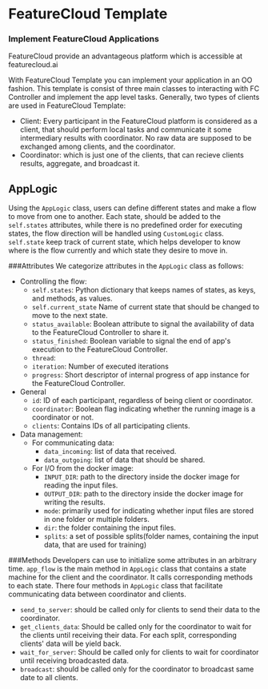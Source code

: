 # FeatureCloud Template
### Implement FeatureCloud Applications

FeatureCloud provide an advantageous platform which is accessible at featurecloud.ai 

With FeatureCloud Template you can implement your application in an OO fashion. 
This template is consist of three main classes to interacting with FC Controller
and implement the app level tasks. Generally, two types of clients are used in FeatureCloud Template:
- Client: Every participant in the FeatureCloud platform is considered as a client, that should perform local tasks and
 communicate it some intermediary results with coordinator. No raw data are supposed to be exchanged among clients, and the coordinator.
- Coordinator: which is just one of the clients, that can recieve clients results, aggregate, and broadcast it.



## AppLogic
Using the `AppLogic` class, users can define different states and make a flow to move from one to another.
Each state, should be added to the `self.states` attributes, while there is no predefined order for executing states, 
the flow direction will be handled using `CustomLogic` class. `self.state` keep track of current state, which helps developer
to know where is the flow currently and which state they desire to move in.

###Attributes
We categorize attributes in the `AppLogic` class as follows:
- Controlling the flow:
  - `self.states`: Python dictionary that keeps names of states, as keys, and methods, as values.
  - `self.current_state` Name of current state that should be changed to move to the next state.
  - `status_available`: Boolean attribute to signal the availability of data to the FeatureCloud Controller to share it. 
  - `status_finished`: Boolean variable to signal the end of app's execution to the FeatureCloud Controller.
  - `thread`:
  - `iteration`: Number of executed iterations
  - `progress`: Short descriptor of internal progress of app instance for the FeatureCloud Controller.
- General 
  - `id`: ID of each participant, regardless of being client or coordinator.
  - `coordinator`: Boolean flag indicating whether the running image is a coordinator or not.
  - `clients`: Contains IDs of all participating clients.
- Data management:
  - For communicating data:
    - `data_incoming`: list of data that received.
    - `data_outgoing`: list of data that should be shared.
  - For I/O from the docker image:
    - `INPUT_DIR`: path to the directory inside the docker image for reading the input files.
    - `OUTPUT_DIR`: path to the directory inside the docker image for writing the results.
    - `mode`: primarily used for indicating whether input files are stored in one folder or multiple folders.
    - `dir`: the folder containing the input files. 
    - `splits`: a set of possible splits(folder names, containing the input data, that are used for training) 
  
###Methods
Developers can use to initialize some attributes in an arbitrary time. `app_flow` is the main method in `AppLogic` class that contains a state machine for the client and the coordinator. 
It calls corresponding methods to each state. There four methods in `AppLogic` class that facilitate communicating data between coordinator and clients.

- `send_to_server`: should be called only for clients to send their data to the coordinator.
- `get_clients_data`: Should be called only for the coordinator to wait for the clients until receiving their data.
  For each split, corresponding clients' data will be yield back.
- `wait_for_server`: Should be called only for clients to wait for coordinator until receiving broadcasted data.
- `broadcast`: should be called only for the coordinator to broadcast same date to all clients.


